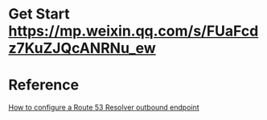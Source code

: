 # Get Start https://mp.weixin.qq.com/s/FUaFcdz7KuZJQcANRNu_ew 

# Reference
[How to configure a Route 53 Resolver outbound endpoint](https://aws.amazon.com/cn/premiumsupport/knowledge-center/route53-resolve-with-outbound-endpoint/)